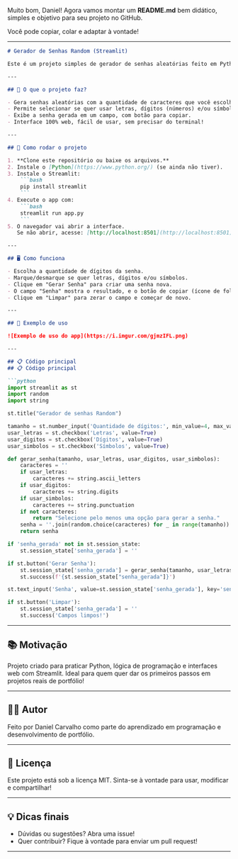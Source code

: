 Muito bom, Daniel! Agora vamos montar um **README.md** bem didático, simples e objetivo para seu projeto no GitHub.

Você pode copiar, colar e adaptar à vontade!

---

````markdown
# Gerador de Senhas Random (Streamlit)

Este é um projeto simples de gerador de senhas aleatórias feito em Python, utilizando o Streamlit para criar uma interface gráfica fácil de usar.

---

## 🎯 O que o projeto faz?

- Gera senhas aleatórias com a quantidade de caracteres que você escolher.
- Permite selecionar se quer usar letras, dígitos (números) e/ou símbolos na senha.
- Exibe a senha gerada em um campo, com botão para copiar.
- Interface 100% web, fácil de usar, sem precisar do terminal!

---

## 🚀 Como rodar o projeto

1. **Clone este repositório ou baixe os arquivos.**
2. Instale o [Python](https://www.python.org/) (se ainda não tiver).
3. Instale o Streamlit:
    ```bash
    pip install streamlit
    ```
4. Execute o app com:
    ```bash
    streamlit run app.py
    ```
5. O navegador vai abrir a interface.  
   Se não abrir, acesse: [http://localhost:8501](http://localhost:8501)

---

## 🖥️ Como funciona

- Escolha a quantidade de dígitos da senha.
- Marque/desmarque se quer letras, dígitos e/ou símbolos.
- Clique em "Gerar Senha" para criar uma senha nova.
- O campo "Senha" mostra o resultado, e o botão de copiar (ícone de folha) já está disponível ao lado.
- Clique em "Limpar" para zerar o campo e começar de novo.

---

## 📝 Exemplo de uso

![Exemplo de uso do app](https://i.imgur.com/gjmzIFL.png)

---

## 📋 Código principal
## 📋 Código principal

```python
import streamlit as st
import random
import string

st.title("Gerador de senhas Random")

tamanho = st.number_input('Quantidade de dígitos:', min_value=4, max_value=32, value=10)
usar_letras = st.checkbox('Letras', value=True)
usar_digitos = st.checkbox('Dígitos', value=True)
usar_simbolos = st.checkbox('Símbolos', value=True)

def gerar_senha(tamanho, usar_letras, usar_digitos, usar_simbolos):
    caracteres = ''
    if usar_letras:
        caracteres += string.ascii_letters
    if usar_digitos:
        caracteres += string.digits
    if usar_simbolos:
        caracteres += string.punctuation
    if not caracteres:
        return "Selecione pelo menos uma opção para gerar a senha."
    senha = ''.join(random.choice(caracteres) for _ in range(tamanho))
    return senha

if 'senha_gerada' not in st.session_state:
    st.session_state['senha_gerada'] = ''

if st.button('Gerar Senha'):
    st.session_state['senha_gerada'] = gerar_senha(tamanho, usar_letras, usar_digitos, usar_simbolos)
    st.success(f'{st.session_state["senha_gerada"]}')

st.text_input('Senha', value=st.session_state['senha_gerada'], key='senha_field', disabled=True)

if st.button('Limpar'):
    st.session_state['senha_gerada'] = ''
    st.success('Campos limpos!')
````

---

## 📚 Motivação

Projeto criado para praticar Python, lógica de programação e interfaces web com Streamlit.
Ideal para quem quer dar os primeiros passos em projetos reais de portfólio!

---

## 👨‍💻 Autor

Feito por Daniel Carvalho como parte do aprendizado em programação e desenvolvimento de portfólio.

---

## 📄 Licença

Este projeto está sob a licença MIT.
Sinta-se à vontade para usar, modificar e compartilhar!

---

## 💡 Dicas finais

* Dúvidas ou sugestões? Abra uma issue!
* Quer contribuir? Fique à vontade para enviar um pull request!

---

